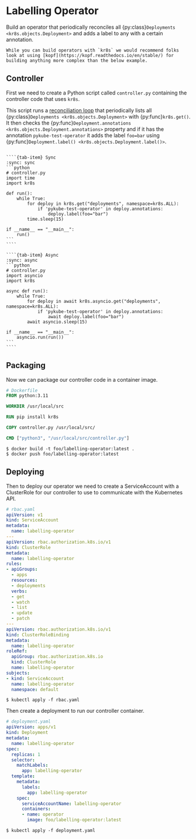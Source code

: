 # Labelling Operator

Build an operator that periodically reconciles all {py:class}`Deployments <kr8s.objects.Deployment>` and adds a label to any with a certain annotation.

```{warning}
While you can build operators with `kr8s` we would recommend folks look at using [kopf](https://kopf.readthedocs.io/en/stable/) for building anything more complex than the below example.
```

## Controller

First we need to create a Python script called `controller.py` containing the controller code that uses `kr8s`.

This script runs a [reconciliation loop](https://developers.redhat.com/articles/2021/06/22/kubernetes-operators-101-part-2-how-operators-work)
that periodically lists all {py:class}`Deployments <kr8s.objects.Deployment>` with {py:func}`kr8s.get()`.
It then checks the {py:func}`Deployment.annotations <kr8s.objects.Deployment.annotations>` property and if it has the annotation `pykube-test-operator` it adds the label `foo=bar` using
{py:func}`Deployment.label() <kr8s.objects.Deployment.label()>`.

`````{tab-set}

````{tab-item} Sync
:sync: sync
```python
# controller.py
import time
import kr8s

def run():
    while True:
        for deploy in kr8s.get("deployments", namespace=kr8s.ALL):
            if 'pykube-test-operator' in deploy.annotations:
                deploy.label(foo="bar")
        time.sleep(15)

if __name__ == "__main__":
    run()
```
````

````{tab-item} Async
:sync: async
```python
# controller.py
import asyncio
import kr8s

async def run():
    while True:
        for deploy in await kr8s.asyncio.get("deployments", namespace=kr8s.ALL):
            if 'pykube-test-operator' in deploy.annotations:
                await deploy.label(foo="bar")
        await asyncio.sleep(15)

if __name__ == "__main__":
    asyncio.run(run())
```
````

`````

## Packaging

Now we can package our controller code in a container image.

```dockerfile
# Dockerfile
FROM python:3.11

WORKDIR /usr/local/src

RUN pip install kr8s

COPY controller.py /usr/local/src/

CMD ["python3", "/usr/local/src/controller.py"]
```

```console
$ docker build -t foo/labelling-operator:latest .
$ docker push foo/labelling-operator:latest
```

## Deploying

Then to deploy our operator we need to create a ServiceAccount with a ClusterRole for our controller to use to communicate with the Kubernetes API.

```yaml
# rbac.yaml
apiVersion: v1
kind: ServiceAccount
metadata:
  name: labelling-operator
---
apiVersion: rbac.authorization.k8s.io/v1
kind: ClusterRole
metadata:
  name: labelling-operator
rules:
- apiGroups:
  - apps
  resources:
  - deployments
  verbs:
  - get
  - watch
  - list
  - update
  - patch
---
apiVersion: rbac.authorization.k8s.io/v1
kind: ClusterRoleBinding
metadata:
  name: labelling-operator
roleRef:
  apiGroup: rbac.authorization.k8s.io
  kind: ClusterRole
  name: labelling-operator
subjects:
- kind: ServiceAccount
  name: labelling-operator
  namespace: default
```

```console
$ kubectl apply -f rbac.yaml
```

Then create a deployment to run our controller container.

```yaml
# deployment.yaml
apiVersion: apps/v1
kind: Deployment
metadata:
  name: labelling-operator
spec:
  replicas: 1
  selector:
    matchLabels:
      app: labelling-operator
  template:
    metadata:
      labels:
        app: labelling-operator
    spec:
      serviceAccountName: labelling-operator
      containers:
      - name: operator
        image: foo/labelling-operator:latest
```

```console
$ kubectl apply -f deployment.yaml
```
